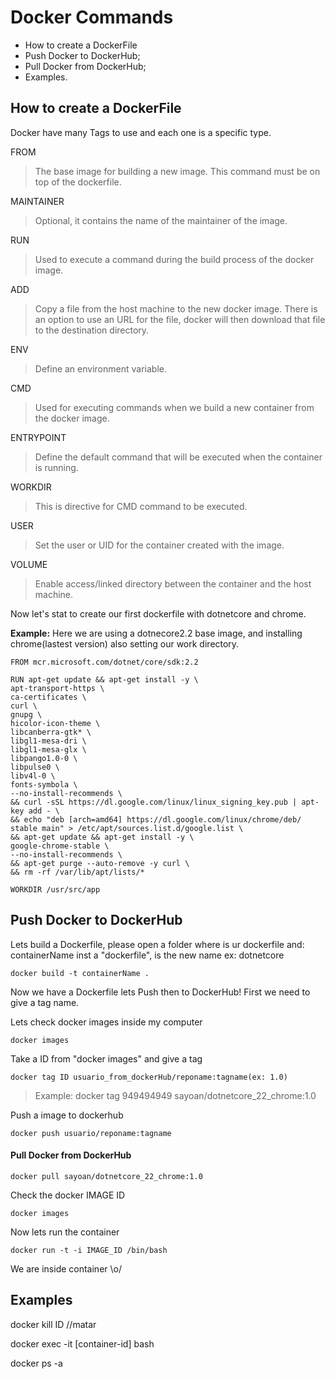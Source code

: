 
# Docker Commands

- How to create a DockerFile
- Push Docker to DockerHub;
- Pull Docker from DockerHub;
- Examples.

## How to create a DockerFile
Docker have many Tags to use and each one is a specific type.

FROM
>The base image for building a new image. This command must be on top of the dockerfile.

MAINTAINER
>Optional, it contains the name of the maintainer of the image.

RUN
>Used to execute a command during the build process of the docker image.

ADD
>Copy a file from the host machine to the new docker image. There is an option to use an URL for the file, docker will then download that file to the destination directory.

ENV
>Define an environment variable.

CMD
>Used for executing commands when we build a new container from the docker image.

ENTRYPOINT
>Define the default command that will be executed when the container is running.

WORKDIR
>This is directive for CMD command to be executed.

USER
>Set the user or UID for the container created with the image.

VOLUME
>Enable access/linked directory between the container and the host machine.

Now let's stat to create our first dockerfile with dotnetcore and chrome.

 **Example:**
Here we are using a dotnecore2.2 base image, and installing chrome(lastest version) also setting our work directory.

    FROM mcr.microsoft.com/dotnet/core/sdk:2.2
    
    RUN apt-get update && apt-get install -y \
    apt-transport-https \
    ca-certificates \
    curl \
    gnupg \
    hicolor-icon-theme \
    libcanberra-gtk* \
    libgl1-mesa-dri \
    libgl1-mesa-glx \
    libpango1.0-0 \
    libpulse0 \
    libv4l-0 \
    fonts-symbola \
    --no-install-recommends \
    && curl -sSL https://dl.google.com/linux/linux_signing_key.pub | apt-key add - \
    && echo "deb [arch=amd64] https://dl.google.com/linux/chrome/deb/ stable main" > /etc/apt/sources.list.d/google.list \
    && apt-get update && apt-get install -y \
    google-chrome-stable \
    --no-install-recommends \
    && apt-get purge --auto-remove -y curl \
    && rm -rf /var/lib/apt/lists/*
    
    WORKDIR /usr/src/app
	

## Push Docker to DockerHub

Lets build a Dockerfile, please open a folder where is ur dockerfile and:
containerName inst a "dockerfile", is the new name ex: dotnetcore

    docker build -t containerName .

Now we have a Dockerfile lets Push then to DockerHub!
First we need to give a tag name.

Lets check docker images inside my computer

    docker images

Take a ID from "docker images" and give a tag 

    docker tag ID usuario_from_dockerHub/reponame:tagname(ex: 1.0)
>Example: docker tag 949494949 sayoan/dotnetcore_22_chrome:1.0

Push a image to dockerhub

    docker push usuario/reponame:tagname


#### Pull Docker from DockerHub

    docker pull sayoan/dotnetcore_22_chrome:1.0
Check the docker IMAGE ID

    docker images

Now lets run the container

    docker run -t -i IMAGE_ID /bin/bash

We are inside container \o/

## Examples

docker kill ID //matar

docker exec -it [container-id] bash

docker ps -a 


